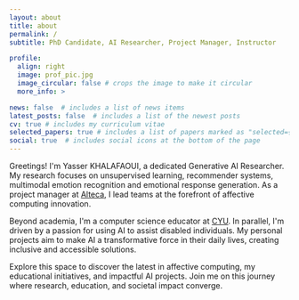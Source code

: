 ```yaml
---
layout: about
title: about
permalink: /
subtitle: PhD Candidate, AI Researcher, Project Manager, Instructor

profile:
  align: right
  image: prof_pic.jpg
  image_circular: false # crops the image to make it circular
  more_info: >

news: false  # includes a list of news items
latest_posts: false  # includes a list of the newest posts
cv: true # includes my curriculum vitae
selected_papers: true # includes a list of papers marked as "selected={true}"
social: true  # includes social icons at the bottom of the page
---
```

Greetings! I'm Yasser KHALAFAOUI, a dedicated Generative AI Researcher. My research focuses on unsupervised learning, recommender systems, multimodal emotion recognition and emotional response generation. As a project manager at <a href="https://www.alteca.fr">Alteca</a>, I lead teams at the forefront of affective computing innovation.

Beyond academia, I'm a computer science educator at <a href="https://www.cyu.fr/">CYU</a>. In parallel, I'm driven by a passion for using AI to assist disabled individuals. My personal projects aim to make AI a transformative force in their daily lives, creating inclusive and accessible solutions.

Explore this space to discover the latest in affective computing, my educational initiatives, and impactful AI projects. Join me on this journey where research, education, and societal impact converge.